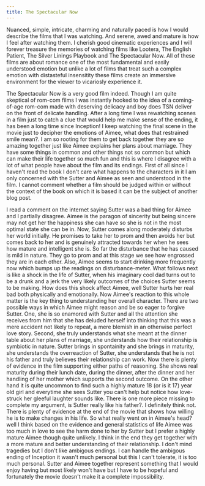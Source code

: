 ```yaml
---
title: The Spectacular Now
---
```


Nuanced, simple, intricate, charming and naturally paced is how I would describe
the films that I was watching. And serene, awed and mature is how I feel after
watching them. I cherish good cinematic experiences and I will forever
treasure the memories of watching films like Lootera, The English Patient,
The Silver Linings Playbook and The Spectacular Now. All of these films are about
romance one of the most fundamental and easily understood emotion but
unlike a lot of films that treat such a complex emotion with distasteful
insensitity these films create an immersive environment for the viewer to
vicariosly experience it.

The Spectacular Now is a very good film indeed. Though I am quite skeptical
of rom-com films I was instantly hooked to the idea of a coming-of-age rom-com
made with deserving delicacy and boy does TSN deliver on the front of delicate
handling. After a long time I was rewatching scenes in a film just to catch
a clue that would help me make sense of the ending, it has been a long time
since Inception! I keep watching the final scene in the movie just to decipher
the emotions of Aimee, what does that restrained smile mean?. I am so rooting
for them to get back together they are so amazing together just like Aimee
explains her plans about marriage. They have some things in common and other
things not so common but which can make their life together so much fun and
this is where I disagree with a lot of what people have about the film
and its endings. First of all since I haven't read the book I don't care what happens to the
characters in it I am only concerned with the Sutter and Aimee as seen
and understood in the film. I cannot comment whether a film should
be judged within or without the context of the book on which it is based it
can be the subject of another blog post.

I read a comment on the internet saying Sutter was a bad thing for Aimee and
I partially disagree. Aimee is the paragon of sincerity but being sincere may not
get her the happiness she can have so she is not in the most optimal state she
can be in. Now, Sutter comes along moderately disturbs her world initially.
He promises to take her to prom and then avoids her but comes back to her and
is genuinely attracted towards her when he sees how mature and intelligent
she is. So far the disturbance that he has caused is mild in nature. They go
to prom and at this stage we see how engrossed they are in each other. Also,
Aimee seems to start drinking more frequently now which bumps up the readings
on disturbance-meter. What follows next is like a shock in the life of Sutter,
when his imaginary cool dad turns out to be a drunk and a jerk the very
likely outcomes of the choices Sutter seems to be making. How does this shock
affect Aimee, well Sutter hurts her real bad both physically and emotionally.
Now Aimee's reaction to this whole matter is the key thing to understanding
her overall character. There are two possible ways in which Aimee might reason
and be so eager to forgive Sutter. One, she is so enamored with Sutter and all
the attention she receives from him that she has deluded herself into thinking
that this was a mere accident not likely to repeat, a mere blemish in an otherwise
perfect love story. Second, she truly understands what she meant at the dinner
table about her plans of marriage, she understands how their relationship
is symbiotic in nature. Sutter brings in spontainity and she brings in maturity,
she understands the overreaction of Sutter, she understands that he is not
his father and truly believes their relationship can work. Now there is plenty
of evidence in the film supporting either paths of reasoning. She shows
real maturity during their lunch date, during the dinner, after the dinner and
her handling of her mother which supports the second outcome. On the other hand
it is quite uncommon to find such a highly mature 18 (or is it 17) year old girl
and everytime she sees Sutter you can't help but notice how love-struck her
gleeful laughter sounds like. There is one more piece missing to complete my
argument, is Sutter really like his father?. I definitely think not. There
is plenty of evidence at the end of the movie that shows how willing he is to
make changes in his life. So what really went on in Aimee's head? well I think
based on the evidence and general statistics of life Aimee was too much in love
to see the harm done to her by Sutter but I prefer a highly mature Aimee though quite
unlikely. I think in the end they get together with a more mature and better
understanding of their relationship. I don't mind tragedies but I don't like
ambigous endings. I can handle the ambigous ending of Inception it wasn't much
personal but this I can't tolerate, it is too much personal. Sutter and Aimee
together represent something that I would enjoy having but most likely won't
have but I have to be hopeful and fortunately the movie doesn't make it
a complete impossibility.
